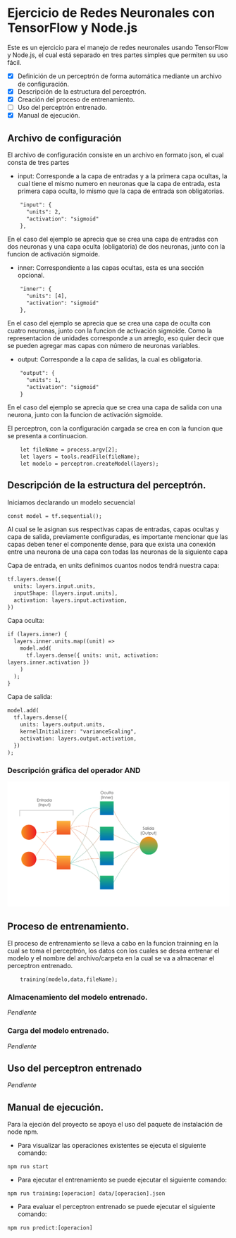 # Ejercicio de Redes Neuronales con TensorFlow y Node.js

Este es un ejercicio para el manejo de redes neuronales usando TensorFlow y Node.js, el cual está separado en tres partes simples
que permiten su uso fácil.

- [X] Definición de un perceptrón de forma automática mediante un archivo de configuración.
- [X] Descripción de la estructura del perceptrón.
- [X] Creación del proceso de entrenamiento.
- [ ] Uso del perceptrón entrenado.
- [X] Manual de ejecución.

## Archivo de configuración

El archivo de configuración consiste en un archivo en formato json, el cual consta de tres partes
- input: Corresponde a la capa de entradas y a la primera capa ocultas, la cual tiene el mismo numero en neuronas que la capa de entrada, esta primera capa oculta, lo mismo que la capa de entrada son obligatorias.
```
    "input": {
      "units": 2,
      "activation": "sigmoid"
    },
```
En el caso del ejemplo se aprecia que se crea una capa de entradas con dos neuronas y una capa oculta (obligatoria) de dos neuronas, junto con la funcion de activación sigmoide.
- inner: Correspondiente a las capas ocultas, esta es una sección opcional.
```
    "inner": {
      "units": [4],
      "activation": "sigmoid"
    },
```
En el caso del ejemplo se aprecia que se crea una capa de oculta con cuatro neuronas, junto con la funcion de activación sigmoide. Como la representacion de unidades corresponde a un arreglo, eso quier decir que se pueden agregar mas capas con número de neuronas variables.
- output: Corresponde a la capa de salidas, la cual es obligatoria.
```
    "output": {
      "units": 1,
      "activation": "sigmoid"
    }
```
En el caso del ejemplo se aprecia que se crea una capa de salida con una neurona, junto con la funcion de activación sigmoide.

El perceptron, con la configuración cargada se crea en con la funcion que se presenta a continuacion.
```
    let fileName = process.argv[2];
    let layers = tools.readFile(fileName);
    let modelo = perceptron.createModel(layers);
```
## Descripción de la estructura del perceptrón.

Iniciamos declarando un modelo secuencial
```
const model = tf.sequential();
```
Al cual se le asignan sus respectivas capas de entradas, capas ocultas y capa de salida, previamente configuradas, es importante mencionar que las capas deben tener el componente dense, para que exista una conexión entre una neurona de una capa con todas las neuronas de la siguiente capa

	
Capa de entrada, en units definimos cuantos nodos tendrá nuestra capa:
```	
tf.layers.dense({
  units: layers.input.units,
  inputShape: [layers.input.units],
  activation: layers.input.activation,
})
```
Capa oculta:
```
if (layers.inner) {
  layers.inner.units.map((unit) =>
    model.add(
      tf.layers.dense({ units: unit, activation: layers.inner.activation })
    )
  );
}
```
Capa de salida:
```
model.add(
  tf.layers.dense({
    units: layers.output.units,
    kernelInitializer: "varianceScaling",
    activation: layers.output.activation,
  })
);
```
### Descripción gráfica del operador AND
![Imagen Operador AND](./images/ejemploAND.png?raw=true "Operador AND")

## Proceso de entrenamiento.

El proceso de entrenamiento se lleva a cabo en la funcion trainning en la cual se toma el perceptrón, 
los datos con los cuales se desea entrenar el modelo y el nombre del archivo/carpeta en la cual se va
a almacenar el perceptron entrenado.

```
    training(modelo,data,fileName);
```

### Almacenamiento del modelo entrenado.

_Pendiente_

### Carga del modelo entrenado.

_Pendiente_

## Uso del perceptron entrenado

_Pendiente_

## Manual de ejecución.

Para la ejeción del proyecto se apoya el uso del paquete de instalación de node npm.
- Para visualizar las operaciones existentes se ejecuta el siguiente comando:
```
npm run start
```
- Para ejecutar el entrenamiento se puede ejecutar el siguiente comando:
```
npm run training:[operacion] data/[operacion].json
```
- Para evaluar el perceptron entrenado se puede ejecutar el siguiente comando:
```
npm run predict:[operacion]
```

